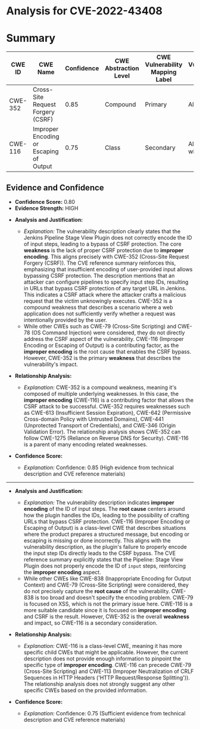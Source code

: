 # Analysis for CVE-2022-43408

# Summary
| CWE ID | CWE Name | Confidence | CWE Abstraction Level | CWE Vulnerability Mapping Label | CWE-Vulnerability Mapping Notes |
|---|---|---|---|---|---|
| CWE-352 | Cross-Site Request Forgery (CSRF) | 0.85 | Compound | Primary | Allowed |
| CWE-116 | Improper Encoding or Escaping of Output | 0.75 | Class | Secondary | Allowed-with-Review |

## Evidence and Confidence

*   **Confidence Score:** 0.80
*   **Evidence Strength:** HIGH

- **Analysis and Justification:**
  - *Explanation:* The vulnerability description clearly states that the Jenkins Pipeline Stage View Plugin does not correctly encode the ID of input steps, leading to a bypass of CSRF protection. The core **weakness** is the lack of proper CSRF protection due to **improper encoding**. This aligns precisely with CWE-352 (Cross-Site Request Forgery (CSRF)). The CVE reference summary reinforces this, emphasizing that insufficient encoding of user-provided input allows bypassing CSRF protection. The description mentions that an attacker can configure pipelines to specify input step IDs, resulting in URLs that bypass CSRF protection of any target URL in Jenkins. This indicates a CSRF attack where the attacker crafts a malicious request that the victim unknowingly executes. CWE-352 is a compound weakness that describes a scenario where a web application does not sufficiently verify whether a request was intentionally provided by the user.
  - While other CWEs such as CWE-79 (Cross-Site Scripting) and CWE-78 (OS Command Injection) were considered, they do not directly address the CSRF aspect of the vulnerability. CWE-116 (Improper Encoding or Escaping of Output) is a contributing factor, as the **improper encoding** is the root cause that enables the CSRF bypass. However, CWE-352 is the primary **weakness** that describes the vulnerability's impact.

- **Relationship Analysis:**
  - *Explanation:* CWE-352 is a compound weakness, meaning it's composed of multiple underlying weaknesses. In this case, the **improper encoding** (CWE-116) is a contributing factor that allows the CSRF attack to be successful. CWE-352 requires weaknesses such as CWE-613 (Insufficient Session Expiration), CWE-642 (Permissive Cross-domain Policy with Untrusted Domains), CWE-441 (Unprotected Transport of Credentials), and CWE-346 (Origin Validation Error). The relationship analysis shows CWE-352 can follow CWE-1275 (Reliance on Reverse DNS for Security). CWE-116 is a parent of many encoding related weaknesses.

- **Confidence Score:**
  - *Explanation:* Confidence: 0.85 (High evidence from technical description and CVE reference materials)

---
- **Analysis and Justification:**
  - *Explanation:* The vulnerability description indicates **improper encoding** of the ID of input steps. The **root cause** centers around how the plugin handles the IDs, leading to the possibility of crafting URLs that bypass CSRF protection. CWE-116 (Improper Encoding or Escaping of Output) is a class-level CWE that describes situations where the product prepares a structured message, but encoding or escaping is missing or done incorrectly. This aligns with the vulnerability description, as the plugin's failure to properly encode the input step IDs directly leads to the CSRF bypass. The CVE reference summary explicitly states that the Pipeline: Stage View Plugin does not properly encode the ID of `input` steps, reinforcing the **improper encoding** aspect.
  - While other CWEs like CWE-838 (Inappropriate Encoding for Output Context) and CWE-79 (Cross-Site Scripting) were considered, they do not precisely capture the **root cause** of the vulnerability. CWE-838 is too broad and doesn't specify the encoding problem. CWE-79 is focused on XSS, which is not the primary issue here. CWE-116 is a more suitable candidate since it is focused on **improper encoding** and CSRF is the result. However, CWE-352 is the overall **weakness** and impact, so CWE-116 is a secondary consideration.

- **Relationship Analysis:**
  - *Explanation:* CWE-116 is a class-level CWE, meaning it has more specific child CWEs that might be applicable. However, the current description does not provide enough information to pinpoint the specific type of **improper encoding**. CWE-116 can precede CWE-79 (Cross-Site Scripting) and CWE-113 (Improper Neutralization of CRLF Sequences in HTTP Headers ('HTTP Request/Response Splitting')). The relationship analysis does not strongly suggest any other specific CWEs based on the provided information.

- **Confidence Score:**
  - *Explanation:* Confidence: 0.75 (Sufficient evidence from technical description and CVE reference materials)